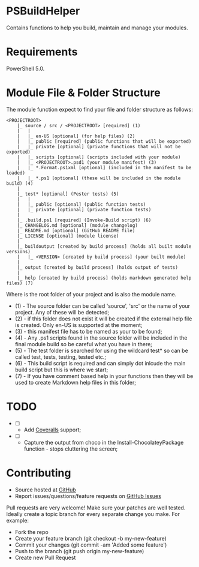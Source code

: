 # PSBuildHelper

Contains functions to help you build, maintain and manage your modules.

# Requirements

PowerShell 5.0.

# Module File & Folder Structure

The module function expect to find your file and folder structure as follows:

```
<PROJECTROOT>
    |_ source / src / <PROJECTROOT> [required] (1)
    |   |
    |   |_ en-US [optional] (for help files) (2)
    |   |_ public [required] (public functions that will be exported)
    |   |_ private [optional] (private functions that will not be exported)
    |   |_ scripts [optional] (scripts included with your module)
    |   |_ <PROJECTROOT>.psd1 (your module manifest) (3)
    |   |_ *.Format.ps1xml [optional] (included in the manifest to be loaded)
    |   |_ *.ps1 [optional] (these will be included in the module build) (4)
    |
    |_ test* [optional] (Pester tests) (5)
    |   |
    |   |_ public [optional] (public function tests)
    |   |_ private [optional] (private function tests)
    |
    |_ .build.ps1 [required] (Invoke-Build script) (6)
    |_ CHANGELOG.md [optional] (module changelog)
    |_ README.md [optional] (GitHub README file)
    |_ LICENSE [optional] (module license)
    |
    |_ buildoutput [created by build process] (holds all built module versions)
    |   |_ <VERSION> [created by build process] (your built module)
    |
    |_ output [created by build process] (holds output of tests)
    |
    |_ help [created by build process] (holds markdown generated help files) (7)
```

Where <PROJECTROOT> is the root folder of your project and is also the module name.

* (1) - The source folder can be called 'source', 'src' or the name of your project. Any of these will be detected;
* (2) - if this folder does not exist it will be created if the external help file is created. Only en-US is supported at the moment;
* (3) - this manifest file has to be named as your <PROJECTROOT> to be found;
* (4) - Any .ps1 scripts found in the source folder will be included in the final module build so be careful what you have in there;
* (5) - The test folder is searched for using the wildcard test* so can be called test, tests, testing, tested etc.;
* (6) - This build script is required and can simply dot inlcude the main build script but this is where we start;
* (7) - If you have comment based help in your functions then they will be used to create Markdown help files in this folder;

# TODO

* [ ] - Add [Coveralls](https://coveralls.io) support;
* [ ] - Capture the output from choco in the Install-ChocolateyPackage function - stops cluttering the screen;

# Contributing

* Source hosted at [GitHub](https://github.com/pauby/psmodulebuildhelper)
* Report issues/questions/feature requests on [GitHub Issues](https://github.com/pauby/psmodulebuildhelper/issues)

Pull requests are very welcome! Make sure your patches are well tested. Ideally create a topic branch for every separate change you make. For example:

* Fork the repo
* Create your feature branch (git checkout -b my-new-feature)
* Commit your changes (git commit -am 'Added some feature')
* Push to the branch (git push origin my-new-feature)
* Create new Pull Request
